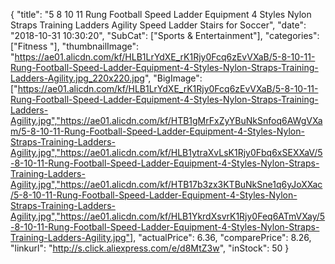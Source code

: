 {
	"title": "5 8 10 11 Rung Football Speed Ladder Equipment 4 Styles Nylon Straps Training Ladders Agility Speed Ladder Stairs for Soccer",
	"date": "2018-10-31 10:30:20",
	"SubCat": ["Sports & Entertainment"],
	"categories": ["Fitness "],
	"thumbnailImage": "https://ae01.alicdn.com/kf/HLB1LrYdXE_rK1Rjy0Fcq6zEvVXaB/5-8-10-11-Rung-Football-Speed-Ladder-Equipment-4-Styles-Nylon-Straps-Training-Ladders-Agility.jpg_220x220.jpg",
	"BigImage": ["https://ae01.alicdn.com/kf/HLB1LrYdXE_rK1Rjy0Fcq6zEvVXaB/5-8-10-11-Rung-Football-Speed-Ladder-Equipment-4-Styles-Nylon-Straps-Training-Ladders-Agility.jpg","https://ae01.alicdn.com/kf/HTB1gMrFxZyYBuNkSnfoq6AWgVXam/5-8-10-11-Rung-Football-Speed-Ladder-Equipment-4-Styles-Nylon-Straps-Training-Ladders-Agility.jpg","https://ae01.alicdn.com/kf/HLB1ytraXvLsK1Rjy0Fbq6xSEXXaV/5-8-10-11-Rung-Football-Speed-Ladder-Equipment-4-Styles-Nylon-Straps-Training-Ladders-Agility.jpg","https://ae01.alicdn.com/kf/HTB17b3zx3KTBuNkSne1q6yJoXXac/5-8-10-11-Rung-Football-Speed-Ladder-Equipment-4-Styles-Nylon-Straps-Training-Ladders-Agility.jpg","https://ae01.alicdn.com/kf/HLB1YkrdXsvrK1Rjy0Feq6ATmVXay/5-8-10-11-Rung-Football-Speed-Ladder-Equipment-4-Styles-Nylon-Straps-Training-Ladders-Agility.jpg"],
	"actualPrice": 6.36,
	"comparePrice": 8.26,
	"linkurl": "http://s.click.aliexpress.com/e/d8MtZ3w",
	"inStock": 50
}
